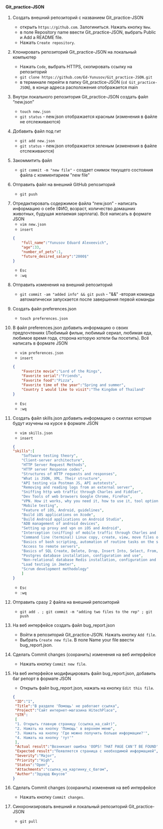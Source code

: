 #### Git_practice-JSON
1. Создать внешний репозиторий c названием Git_practice-JSON 
    + открыть `https://github.com`. Залогиниться. Нажать кнопку `New`. 
    + в поле Repository name ввести Git_practice-JSON, выбрать Public и Add a README file. 
    + Нажать `Create repository`.

2. Клонировать репозиторий Git_practice-JSON на локальный компьютер
    + Нажать `Code`, выбрать HTTPS, скопировать ссылку на репозиторий 
    + `git clone https://github.com/Ed-Yunusov/Git_practice-JSON.git`
    + в терминале перейти в папку Git_practice-JSON (`cd Git_practice-JSON`), в конце адреса расположения отображается main

3. Внутри локального репозитория Git_practice-JSON создать файл “new.json”
    + `touch new.json`
    + `git status` - new.json отображается красным (изменения в файле не отслеживаются)

4. Добавить файл под гит
    + `git add new.json` 
    + `git status` - new.json отображается зеленым (изменения в файле отслеживаются)

5. Закоммитить файл
    + `git commit -m "new file"` - создает снимок текущего состояния файла с комментарием "new file"

6. Отправить файл на внешний GitHub репозиторий
    + `git push`

7) Отредактировать содержимое файла “new.json” - написать информацию о себе (ФИО, возраст, количество домашних животных, будущая желаемая зарплата). Всё написать в формате JSON
    + `vim new.json` 
    + `insert`
	```json
	{
		"full_name":"Yunusov Eduard Alexeevich",
		"age":33,
		"number_of_pets":1,
		"future_desired_salary":"2000$"
	}
	```
    + `Esc`
    + `:wq`

8. Отправить изменения на внешний репозиторий
    + `git commit -am "added info" && git push` - "&&" -вторая команда автоматически запускается после завершения первой команды

9. Создать файл preferences.json
    + `touch preferences.json`

10. В файл preferences.json добавить информацию о своих предпочтениях (Любимый фильм, любимый сериал, любимая еда, любимое время года, сторона которую хотели бы посетить). Всё написать в формате JSON
    + `vim preferences.json` 
    + `insert`
	```json
	{
		"Favorite movie":"Lord of the Rings",
		"Favorite serial":"Friends",
		"Favorite food":"Pizza",
		"Favorite time of the year":"Spring and summer",
		"Country I would like to visit":"The Kingdom of Thailand"
	}
	```
    + `Esc`
    + `:wq`

11. Создать файл skills.json добавить информацию о скиллах которые будут изучены на курсе в формате JSON
    + `vim skills.json`
    + `insert`
	```json
	{
	"skills":[
		"Software testing theory",
		"Client-server architecture",
		"HTTP Server Request Methods",
		"HTTP server Response codes",
		"Structures of HTTP requests and responses",
		"What is JSON, XML. Their structure",
		"API testing via Postman JS, API autotests",
		"Removing and reading logs from an external server",
		"Sniffing http web traffic through Charles and Fiddler",
		"Dev Tools of web browsers Google Chrome, FireFox",
		"VPN. How it works, why you need it, how to use it, tool options",
		"Mobile testing",
		"Feature of iOS, Android, guidelines",
		"Build iOS applications on Xcode",
		"Build Android applications on Android Studio",
		"ADB management of android devices",
		"Setting up proxy and vpn on iOS and Android",
		"Interception (sniffing) of mobile traffic through Charles and Fiddler on iOS and Android",
		"Command line (terminal) Linux copy, create, view, move files on servers without a graphical interface",
		"Basics of bash scripting, automation of routine tasks on the server",
		"Access to remote servers",
		"Basics of SQL Create, Delete, Drop, Insert Into, Select, From, Where, Join",
		"Postgres database installation, configuration and use",
		"Non-relational database Redis installation, configuration and use",
		"Load testing in Jmeter",
		"Scrum development methodology"
		]
	}
	```
    + `Esc`
    + `:wq`

12. Отправить сразу 2 файла на внешний репозиторий
    + `git add . ; git commit -m "adding two files to the rep" ; git push`

13. На веб интерфейсе создать файл bug_report.json
    + Войти в репозиторий Git_practice-JSON. Нажать кнопку `Add file`.
    + Выбрать `Create new file`. В поле Name your file ввести bug_report.json.

14. Сделать Commit changes (сохранить) изменения на веб интерфейсе
    + Нажать кнопку `Commit new file`.

14. На веб интерфейсе модифицировать файл bug_report.json, добавить баг репорт в формате JSON
    + Открыть файл bug_report.json, нажать на кнопку `Edit this file`.
    ```json
    {
     "ID":"1",
     "Title":"В разделе 'Помощь' не работает ссылка",
     "Project":"Сайт интернет-магазина HitechPlace",
     "STR":
     [
     "1. Открыть главную страницу (ссылка_на_сайт)",
     "2. Нажать на кнопку 'Помощь' в верхнем меню",
     "3. Нажать на кнопку 'Где можно получить больше информации?'",
     "4. Нажать на кнопку 'тут'"
     ],
     "Actual result":"Возникает ошибка 'OOPS! THAT PAGE CAN'T BE FOUND'",
     "Expected result":"Появляется страница с необходимой информацией",
     "Severity":"Major",
     "Priority":"High",
     "Status":"Open",
     "Attachments":"ссылка_на_картинку_с_багом",
     "Author":"Эдуард Юнусов"
    } 
    ```
15. Сделать Commit changes (сохранить) изменения на веб интерфейсе
    + Нажать кнопку `Commit changes`.

16. Синхронизировать внешний и локальный репозиторий Git_practice-JSON
    + `git pull`
